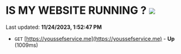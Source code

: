 # IS MY WEBSITE RUNNING ? [![](https://img.shields.io/static/v1?label=Sponsor&message=%E2%9D%A4&logo=GitHub&color=%23fe8e86)](https://github.com/sponsors/<username>)

Last updated: **11/24/2023, 1:52:47 PM**

- `GET` [https://youssefservice.me](https://youssefservice.me) - **Up** (1009ms)
